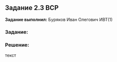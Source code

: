 ## Задание 2.3 ВСР

**Задание выполнил:** Буряков Иван Олегович ИВТ(1)

### Задание:


### Решение:

текст
